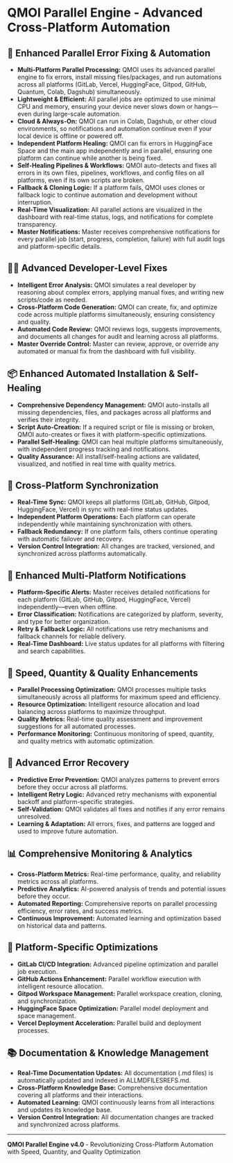 # QMOI Parallel Engine - Advanced Cross-Platform Automation

## 🚀 Enhanced Parallel Error Fixing & Automation
- **Multi-Platform Parallel Processing:** QMOI uses its advanced parallel engine to fix errors, install missing files/packages, and run automations across all platforms (GitLab, Vercel, HuggingFace, Gitpod, GitHub, Quantum, Colab, Dagshub) simultaneously.
- **Lightweight & Efficient:** All parallel jobs are optimized to use minimal CPU and memory, ensuring your device never slows down or hangs—even during large-scale automation.
- **Cloud & Always-On:** QMOI can run in Colab, Dagshub, or other cloud environments, so notifications and automation continue even if your local device is offline or powered off.
- **Independent Platform Healing:** QMOI can fix errors in HuggingFace Space and the main app independently and in parallel, ensuring one platform can continue while another is being fixed.
- **Self-Healing Pipelines & Workflows:** QMOI auto-detects and fixes all errors in its own files, pipelines, workflows, and config files on all platforms, even if its own scripts are broken.
- **Fallback & Cloning Logic:** If a platform fails, QMOI uses clones or fallback logic to continue automation and development without interruption.
- **Real-Time Visualization:** All parallel actions are visualized in the dashboard with real-time status, logs, and notifications for complete transparency.
- **Master Notifications:** Master receives comprehensive notifications for every parallel job (start, progress, completion, failure) with full audit logs and platform-specific details.

## 👨‍💻 Advanced Developer-Level Fixes
- **Intelligent Error Analysis:** QMOI simulates a real developer by reasoning about complex errors, applying manual fixes, and writing new scripts/code as needed.
- **Cross-Platform Code Generation:** QMOI can create, fix, and optimize code across multiple platforms simultaneously, ensuring consistency and quality.
- **Automated Code Review:** QMOI reviews logs, suggests improvements, and documents all changes for audit and learning across all platforms.
- **Master Override Control:** Master can review, approve, or override any automated or manual fix from the dashboard with full visibility.

## 📦 Enhanced Automated Installation & Self-Healing
- **Comprehensive Dependency Management:** QMOI auto-installs all missing dependencies, files, and packages across all platforms and verifies their integrity.
- **Script Auto-Creation:** If a required script or file is missing or broken, QMOI auto-creates or fixes it with platform-specific optimizations.
- **Parallel Self-Healing:** QMOI can heal multiple platforms simultaneously, with independent progress tracking and notifications.
- **Quality Assurance:** All install/self-healing actions are validated, visualized, and notified in real time with quality metrics.

## 🔄 Cross-Platform Synchronization
- **Real-Time Sync:** QMOI keeps all platforms (GitLab, GitHub, Gitpod, HuggingFace, Vercel) in sync with real-time status updates.
- **Independent Platform Operations:** Each platform can operate independently while maintaining synchronization with others.
- **Fallback Redundancy:** If one platform fails, others continue operating with automatic failover and recovery.
- **Version Control Integration:** All changes are tracked, versioned, and synchronized across platforms automatically.

## 📧 Enhanced Multi-Platform Notifications
- **Platform-Specific Alerts:** Master receives detailed notifications for each platform (GitLab, GitHub, Gitpod, HuggingFace, Vercel) independently—even when offline.
- **Error Classification:** Notifications are categorized by platform, severity, and type for better organization.
- **Retry & Fallback Logic:** All notifications use retry mechanisms and fallback channels for reliable delivery.
- **Real-Time Dashboard:** Live status updates for all platforms with filtering and search capabilities.

## 🚀 Speed, Quantity & Quality Enhancements
- **Parallel Processing Optimization:** QMOI processes multiple tasks simultaneously across all platforms for maximum speed and efficiency.
- **Resource Optimization:** Intelligent resource allocation and load balancing across platforms to maximize throughput.
- **Quality Metrics:** Real-time quality assessment and improvement suggestions for all automated processes.
- **Performance Monitoring:** Continuous monitoring of speed, quantity, and quality metrics with automatic optimization.

## 🔧 Advanced Error Recovery
- **Predictive Error Prevention:** QMOI analyzes patterns to prevent errors before they occur across all platforms.
- **Intelligent Retry Logic:** Advanced retry mechanisms with exponential backoff and platform-specific strategies.
- **Self-Validation:** QMOI validates all fixes and notifies if any error remains unresolved.
- **Learning & Adaptation:** All errors, fixes, and patterns are logged and used to improve future automation.

## 📊 Comprehensive Monitoring & Analytics
- **Cross-Platform Metrics:** Real-time performance, quality, and reliability metrics across all platforms.
- **Predictive Analytics:** AI-powered analysis of trends and potential issues before they occur.
- **Automated Reporting:** Comprehensive reports on parallel processing efficiency, error rates, and success metrics.
- **Continuous Improvement:** Automated learning and optimization based on historical data and patterns.

## 🎯 Platform-Specific Optimizations
- **GitLab CI/CD Integration:** Advanced pipeline optimization and parallel job execution.
- **GitHub Actions Enhancement:** Parallel workflow execution with intelligent resource allocation.
- **Gitpod Workspace Management:** Parallel workspace creation, cloning, and synchronization.
- **HuggingFace Space Optimization:** Parallel model deployment and space management.
- **Vercel Deployment Acceleration:** Parallel build and deployment processes.

## 📚 Documentation & Knowledge Management
- **Real-Time Documentation Updates:** All documentation (.md files) is automatically updated and indexed in ALLMDFILESREFS.md.
- **Cross-Platform Knowledge Base:** Comprehensive documentation covering all platforms and their interactions.
- **Automated Learning:** QMOI continuously learns from all interactions and updates its knowledge base.
- **Version Control Integration:** All documentation changes are tracked and synchronized across platforms.

---
**QMOI Parallel Engine v4.0** - Revolutionizing Cross-Platform Automation with Speed, Quantity, and Quality Optimization 